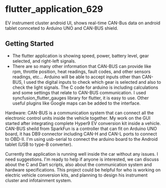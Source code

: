 # flutter_application_629

EV instrument cluster android UI, shows real-time CAN-Bus data on android tablet connceted to Arduino UNO and CAN-BUS shield. 

## Getting Started

- The flutter application is showing speed, power, battery level, gear selected, and right-left signals.
- There are so many other information that CAN-BUS can provide like rpm, throttle position, heat readings, fault codes, and other sensors readings,  etc...
Arduino will be able to accept inputs other than CAN-BUS, I used the digital inputs to check which gear is selected and also to check the light signals.
The C code for arduino is including calculations and some settings that relate to CAN-BUS communication.
I used syncfusion_flutter_gauges library for flutter, it is easy to use.
Other useful plugins like Google maps can be added to the interface.

Hardware:
CAN-BUS is a communication system that can connect all the electronic control units inside the vehicle together.
My work on the GUI started after integrating complete Hyper9 EV conversion kit inside a vehicle.
CAN-BUS sheild from SparkFun is a controller that can fit on Arduino UNO board, it has DB9 connector including CAN-H and CAN-L ports to connect to OBD-II.
I'm using usb-serial to connect the arduino board to the Android tablet (USB to type-B converter).

Currently the application is running well inside the car without any issues.
I need suggestions.
I'm ready to help if anyone is interested, we can discuss about the C and Dart scripts, also about the communication system and hardware specifications.
This project could be helpful for who is working on electric vehicle conversion kits, and planning to design his instrument cluster and infotainment system.